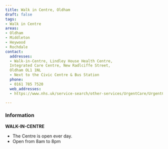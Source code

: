 ```yaml
---
title: Walk in Centre, Oldham
draft: false
tags:
- Walk in Centre
areas:
- Oldham
- Middleton
- Heywood
- Rochdale
contact:
  addresses:
  - Walk-in-Centre, Lindley House Health Centre,
  Integrated Care Centre, New Radlciffe Street,
  Oldham OL1 1NL  
  - Next to the Civic Centre & Bus Station
  phone:
  - 0161 785 7520
  web_addresses:
  - https://www.nhs.uk/service-search/other-services/UrgentCare/UrgentCareFinder?Location

---
```


### Information
**WALK-IN-CENTRE** 

* The Centre is open ever day.
* Open from 8am to 8pm